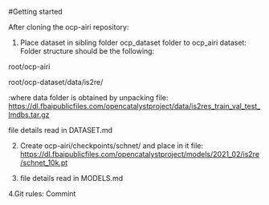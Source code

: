 #Getting started



After cloning the ocp-airi repository:
1. Place dataset in sibling folder ocp_dataset folder to ocp_airi dataset:
Folder structure should be the following:

 root/ocp-airi

 root/ocp-dataset/data/is2re/

:where data folder is obtained by unpacking file:
https://dl.fbaipublicfiles.com/opencatalystproject/data/is2res_train_val_test_lmdbs.tar.gz

file details read in DATASET.md 

2. Create ocp-airi/checkpoints/schnet/
and place in it file:
https://dl.fbaipublicfiles.com/opencatalystproject/models/2021_02/is2re/schnet_10k.pt

3. file details read in MODELS.md

4.Git rules:
Commint